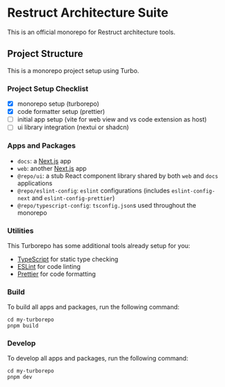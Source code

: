# Restruct Architecture Suite

This is an official monorepo for Restruct architecture tools.

## Project Structure

This is a monorepo project setup using Turbo.

### Project Setup Checklist

-   [x] monorepo setup (turborepo)
-   [x] code formatter setup (prettier)
-   [ ] initial app setup (vite for web view and vs code extension as host)
-   [ ] ui library integration (nextui or shadcn)

### Apps and Packages

-   `docs`: a [Next.js](https://nextjs.org/) app
-   `web`: another [Next.js](https://nextjs.org/) app
-   `@repo/ui`: a stub React component library shared by both `web` and `docs` applications
-   `@repo/eslint-config`: `eslint` configurations (includes `eslint-config-next` and `eslint-config-prettier`)
-   `@repo/typescript-config`: `tsconfig.json`s used throughout the monorepo

### Utilities

This Turborepo has some additional tools already setup for you:

-   [TypeScript](https://www.typescriptlang.org/) for static type checking
-   [ESLint](https://eslint.org/) for code linting
-   [Prettier](https://prettier.io) for code formatting

### Build

To build all apps and packages, run the following command:

```
cd my-turborepo
pnpm build
```

### Develop

To develop all apps and packages, run the following command:

```
cd my-turborepo
pnpm dev
```
